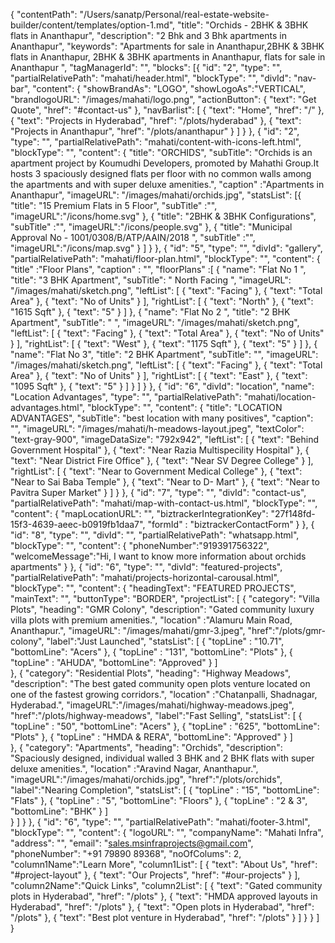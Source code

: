 {
  "contentPath": "/Users/sanatp/Personal/real-estate-website-builder/content/templates/option-1.md",
  "title": "Orchids - 2BHK & 3BHK flats in Ananthapur",
  "description": "2 Bhk and 3 Bhk apartments in Ananthapur",
  "keywords": "Apartments for sale in Ananthapur,2BHK & 3BHK flats in Ananthapur, 2BHK & 3BHK apartments in Ananthapur, flats for sale in Ananthapur ",
  "tagManagerId": "",
  "blocks": [{
      "id": "2",
      "type": "",
      "partialRelativePath": "mahati/header.html",
      "blockType": "",
      "divId": "nav-bar",
      "content": {
        "showBrandAs": "LOGO",
        "showLogoAs":"VERTICAL",
        "brandlogoURL": "/images/mahati/logo.png",
        "actionButton": {
            "text": "Get Quote",
            "href": "#contact-us"
        },
        "navBarlist": [
          {
            "text": "Home",
            "href": "/"
          },
          {
            "text": "Projects in Hyderabad",
            "href": "/plots/hyderabad"
          },
          {
            "text": "Projects in Ananthapur",
            "href": "/plots/ananthapur"
          }
        ]
      }
    },
    {
      "id": "2",
      "type": "",
      "partialRelativePath": "mahati/content-with-icons-left.html",
      "blockType": "",
      "content": {
        "title": "ORCHIDS",
        "subTitle": "Orchids is an apartment project by Koumudhi Developers, promoted by Mahathi Group.It hosts 3 spaciously designed flats per floor with no common walls among the apartments and with super deluxe amenities.",
        "caption" :"Apartments in Ananthapur",
        "imageURL": "/images/mahati/orchids.jpg",
        "statsList": [{
            "title": "15 Premium Flats in 5 Floor",
            "subTitle" :"",
            "imageURL":"/icons/home.svg"
          },
          {
            "title": "2BHK & 3BHK Configurations",
            "subTitle" :"",
            "imageURL":"/icons/people.svg"
          },
          {
            "title": "Municipal Approval No - 1001/0308/B/ATP/AAIN/2018 ",
            "subTitle" :"",
            "imageURL":"/icons/map.svg"
          }
        ]
      }
    },
    {
      "id": "5",
      "type": "",
      "divId": "gallery",
      "partialRelativePath": "mahati/floor-plan.html",
      "blockType": "",
      "content": {
        "title" :"Floor Plans",
        "caption" : "",
        "floorPlans" :[
          {
            "name": "Flat No 1 ",
            "title": "3 BHK Apartment",
            "subTitle": " North Facing ",
            "imageURL": "/images/mahati/sketch.png",
            "leftList": [
              {
                "text": "Facing"
              },
              {
                "text": "Total Area"
              },
              {
                "text": "No of Units"
              }
            ],
            "rightList": [
              {
                "text": "North"
              },
              {
                "text": "1615 Sqft"
              },
              {
                "text": "5"
              }
            ]
          },
          {
            "name": "Flat No 2 ",
            "title": "2 BHK Apartment",
            "subTitle": " ",
            "imageURL": "/images/mahati/sketch.png",
            "leftList": [
              {
                "text": "Facing"
              },
              {
                "text": "Total Area"
              },
              {
                "text": "No of Units"
              }
            ],
            "rightList": [
              {
                "text": "West"
              },
              {
                "text": "1175 Sqft"
              },
              {
                "text": "5"
              }
            ]
          },
          {
            "name": "Flat No 3",
            "title": "2 BHK Apartment",
            "subTitle": "",
            "imageURL": "/images/mahati/sketch.png",
            "leftList": [
              {
               "text": "Facing"
              },
              {
                "text": "Total Area"
              },
              {
                "text": "No of Units"
              }
            ],
            "rightList": [
              {
                "text": "East"
              },
              {
                "text": "1095 Sqft"
              },
              {
                "text": "5"
              }
            ]
          }
        ]
      }
    },
    {
      "id": "6",
      "divId": "location",
      "name": "Location Advantages",
      "type": "",
      "partialRelativePath": "mahati/location-advantages.html",
      "blockType": "",
      "content": {
        "title": "LOCATION ADVANTAGES",
        "subTitle": "best location with many positives",
        "caption": "",
        "imageURL": "/images/mahati/h-meadows-layout.jpeg",
        "textColor": "text-gray-900",
        "imageDataSize": "792x942",
        "leftList": [
          {
            "text": "Behind Government Hospital"
          },
          {
            "text": "Near Razia Multispecility Hospital"
          },
            {
            "text": "Near District Fire Office"
          },
          {
            "text": "Near SV Degree College"
          }
         ],
         "rightList": [
          {
            "text": "Near to Government Medical College"
          },
          {
            "text": "Near to Sai Baba Temple"
          },
           {
            "text": "Near to D- Mart"
          },
          {
            "text": "Near to Pavitra Super Market"
          }
         ]
      }
    },
    {
      "id": "7",
      "type": "",
      "divId": "contact-us",
      "partialRelativePath": "mahati/map-with-contact-us.html",
      "blockType": "",
      "content": {
        "mapLocationURL": "",
        "biztrackerIntegrationKey": "27f148fd-15f3-4639-aeec-b0919fb1daa7",
        "formId" : "biztrackerContactForm"
      }
    },
    {
      "id": "8",
      "type": "",
      "divId": "",
      "partialRelativePath": "whatsapp.html",
      "blockType": "",
      "content": {
        "phoneNumber":"919391756322",
        "welcomeMessage":"Hi, I want to know more information about orchids apartments"
      }
    },
    {
      "id": "6",
      "type": "",
      "divId": "featured-projects",
      "partialRelativePath": "mahati/projects-horizontal-carousal.html",
      "blockType": "",
      "content": {
        "headingText": "FEATURED PROJECTS",
        "mainText": "",
        "buttonType": "BORDER",
        "projectList": [
          {
            "category": "Villa Plots",
            "heading": "GMR Colony",
            "description": "Gated community luxury villa plots with premium amenities.",
            "location" :"Alamuru Main Road, Ananthapur.",
            "imageURL": "/images/mahati/gmr-3.jpeg",
            "href":"/plots/gmr-colony",
            "label":"Just Launched",
            "statsList": [
              {
                "topLine" : "10.71",
                "bottomLine": "Acers"
              },
              {
                "topLine" : "131",
                "bottomLine": "Plots"
              },
              {
                "topLine" : "AHUDA",
                "bottomLine": "Approved"
              }
            ]  
          },
          {
            "category": "Residential Plots",
            "heading": "Highway Meadows",
            "description": "The best gated community open plots venture located on one of the fastest growing corridors.",
            "location" :"Chatanpalli, Shadnagar, Hyderabad.",
            "imageURL":"/images/mahati/highway-meadows.jpeg",
            "href":"/plots/highway-meadows",
            "label":"Fast Selling",
            "statsList": [
              {
                "topLine" : "50",
                "bottomLine": "Acers"
              },
              {
                "topLine" : "625",
                "bottomLine": "Plots"
              },
                {
                "topLine" : "HMDA & RERA",
                "bottomLine": "Approved"
              }
            ]          
          },
          {
            "category": "Apartments",
            "heading": "Orchids",
            "description": "Spaciously designed, individual walled 3 BHK and 2 BHK flats with super deluxe amenities.",
            "location" :"Aravind Nagar, Ananthapur.",
            "imageURL":"/images/mahati/orchids.jpg",
            "href":"/plots/orchids",
            "label":"Nearing Completion",
            "statsList": [
              {
                "topLine" : "15",
                "bottomLine": "Flats"
              },
              {
                "topLine" : "5",
                "bottomLine": "Floors"
              },
              {
                "topLine" : "2 & 3",
                "bottomLine": "BHK"
              }
            ]  
          }
        ]
      }
    },
    {
      "id": "6",
      "type": "",
      "partialRelativePath": "mahati/footer-3.html",
      "blockType": "",
      "content": {
        "logoURL": "",
        "companyName": "Mahati Infra",
        "address": "",
        "email": "sales.msinfraprojects@gmail.com",
        "phoneNumber": "+91 79890 89368",
        "noOfColums": 2,
        "column1Name":"Learn More",
        "column1List": [
        {
            "text": "About Us",
            "href": "#project-layout"
          },
          {
            "text": "Our Projects",
            "href": "#our-projects"
          }
        ],
        "column2Name":"Quick Links",
        "column2List": [
          {
            "text": "Gated community plots in Hyderabad",
            "href": "/plots"
          },
          {
            "text": "HMDA approved layouts in Hyderabad",
            "href": "/plots"
          },
          {
            "text": "Open plots in Hyderabad",
            "href": "/plots"
          },
          {
            "text": "Best plot venture in Hyderabad",
            "href": "/plots"
          }
        ]
      }
    }
  ]
}
